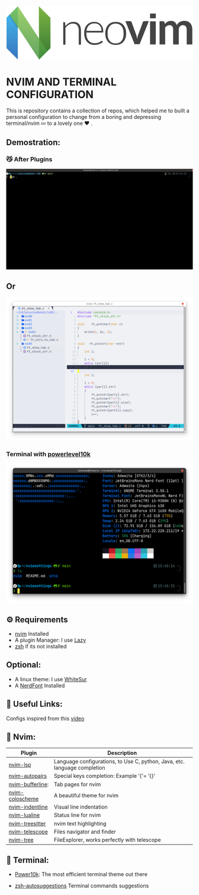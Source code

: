 <img src="srcs/Neovim-logo.svg.png" alt="nvim" with="200"/>

# NVIM AND TERMINAL CONFIGURATION
This is repository contains a collection of repos, which helped me to built a personal configuration to change from a boring and depressing terminal/nvim 💤 to a lovely one ❤️ .

## Demostration:

### 😼 After Plugins
![Nvim](srcs/extras/nvimgif.gif)

## Or
![Nvim](srcs/light1.png)

###  Terminal with [powerlevel10k](https://github.com/romkatv/powerlevel10k)
![Terminal](srcs/terminal1.png)



## ⚙️  Requirements 

- [nvim](https://neovim.io/) Installed
- A plugin Manager: I use [Lazy](https://github.com/folke/lazy.nvim)
- [zsh](https://www.zsh.org/) if its not installed

## Optional:

- A linux theme: I use [WhiteSur](https://github.com/vinceliuice/WhiteSur-gtk-theme)
- A [NerdFont](https://www.nerdfonts.com/) Installed

## 🔗 Useful Links:

Configs inspired from this [video](https://www.youtube.com/watch?v=6mxWayq-s9I) 



## 🔗 Nvim:

| Plugin             | Description                                                      |
| -----------------  | ------------------------------------------------------------------ |
| [nvim-lsp](https://github.com/neovim/nvim-lspconfig)|Language configurations, to Use C, python, Java, etc. language completion|
| [nvim-autopairs](https://github.com/windwp/nvim-autopairs) |Special keys completion: Example '{'= '{}'|
| [nvim-bufferline](https://github.com/akinsho/bufferline.nvim): |Tab pages for nvim|
| [nvim-coloscheme](https://github.com/catppuccin/nvim)|A beautiful theme for nvim|
| [nvim-indentline](https://github.com/lukas-reineke/indent-blankline.nvim?tab=readme-ov-file) |Visual line indentation|
| [nvim-lualine](https://github.com/nvim-lualine/lualine.nvim) | Status line for nvim    
| [nvim-treesitter](https://github.com/nvim-treesitter/nvim-treesitter) | nvim text highlighting
| [nvim-telescope](https://github.com/nvim-telescope/telescope.nvim) | Files navigator and finder
| [nvim-tree](https://github.com/nvim-tree/nvim-tree.lua) | FileExplorer, works perfectly with telescope

## 🔗 Terminal:

- [Power10k](https://github.com/romkatv/powerlevel10k): The most efficient terminal theme out there

- [zsh-autosuggestions](https://github.com/zsh-users/zsh-autosuggestions?tab=readme-ov-file) Terminal commands suggestions 
